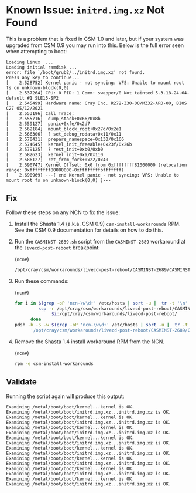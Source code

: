 # Known Issue: `initrd.img.xz` Not Found

This is a problem that is fixed in CSM 1.0 and later, but if your system was upgraded from CSM 0.9 you may run into this. Below is the full error seen when attempting to boot:

```
Loading Linux  ...
Loading initial ramdisk ...
error: file `/boot/grub2/../initrd.img.xz' not found.
Press any key to continue...
[    2.528752] Kernel panic - not syncing: VFS: Unable to mount root fs on unknown-block(0,0)
[    2.537264] CPU: 0 PID: 1 Comm: swapper/0 Not tainted 5.3.18-24.64-default #1 SLE15-SP2
[    2.545499] Hardware name: Cray Inc. R272-Z30-00/MZ32-AR0-00, BIOS C27 05/12/2021
[    2.553196] Call Trace:
[    2.555716]  dump_stack+0x66/0x8b
[    2.559127]  panic+0xfe/0x2d7
[    2.562184]  mount_block_root+0x27d/0x2e1
[    2.566306]  ? set_debug_rodata+0x11/0x11
[    2.570431]  prepare_namespace+0x130/0x166
[    2.574645]  kernel_init_freeable+0x23f/0x26b
[    2.579125]  ? rest_init+0xb0/0xb0
[    2.582623]  kernel_init+0xa/0x110
[    2.586127]  ret_from_fork+0x22/0x40
[    2.590747] Kernel Offset: 0x0 from 0xffffffff81000000 (relocation range: 0xffffffff80000000-0xffffffffbfffffff)
[    2.690969] ---[ end Kernel panic - not syncing: VFS: Unable to mount root fs on unknown-block(0,0) ]---
```

## Fix

Follow these steps on any NCN to fix the issue:

   1. Install the Shasta 1.4 (a.k.a. CSM 0.9) `csm-install-workarounds` RPM. See the CSM 0.9 documentation for details on how to do this.

   1. Run the `CASMINST-2689.sh` script from the `CASMINST-2689` workaround at the `livecd-post-reboot` breakpoint:

      (`ncn#`)
      ```bash
      /opt/cray/csm/workarounds/livecd-post-reboot/CASMINST-2689/CASMINST-2689.sh
      ```

   1. Run these commands:

      (`ncn#`)
      ```bash
      for i in $(grep -oP 'ncn-\w\d+' /etc/hosts | sort -u |  tr -t '\n' ' '); do
               scp -r /opt/cray/csm/workarounds/livecd-post-reboot/CASMINST-2689 \
                    $i:/opt/cray/csm/workarounds/livecd-post-reboot/
            done
      pdsh -b -S -w $(grep -oP 'ncn-\w\d+' /etc/hosts | sort -u |  tr -t '\n' ',') \
            '/opt/cray/csm/workarounds/livecd-post-reboot/CASMINST-2689/CASMINST-2689.sh'
      ```

   1. Remove the Shasta 1.4 install workaround RPM from the NCN.

      (`ncn#`)
      ```bash
      rpm -e csm-install-workarounds
      ```

## Validate

Running the script again will produce this output:

```
Examining /metal/boot/boot/kernel...kernel is OK.
Examining /metal/boot/boot/initrd.img.xz...initrd.img.xz is OK.
Examining /metal/boot/boot/kernel...kernel is OK.
Examining /metal/boot/boot/initrd.img.xz...initrd.img.xz is OK.
Examining /metal/boot/boot/kernel...kernel is OK.
Examining /metal/boot/boot/initrd.img.xz...initrd.img.xz is OK.
Examining /metal/boot/boot/kernel...kernel is OK.
Examining /metal/boot/boot/initrd.img.xz...initrd.img.xz is OK.
Examining /metal/boot/boot/kernel...kernel is OK.
Examining /metal/boot/boot/initrd.img.xz...initrd.img.xz is OK.
Examining /metal/boot/boot/kernel...kernel is OK.
Examining /metal/boot/boot/initrd.img.xz...initrd.img.xz is OK.
Examining /metal/boot/boot/kernel...kernel is OK.
Examining /metal/boot/boot/initrd.img.xz...initrd.img.xz is OK.
Examining /metal/boot/boot/kernel...kernel is OK.
Examining /metal/boot/boot/initrd.img.xz...initrd.img.xz is OK.
```

